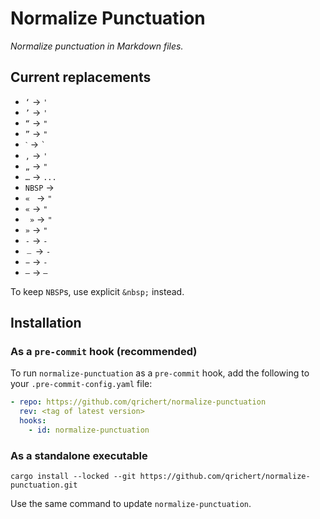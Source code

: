 # Normalize Punctuation

_Normalize punctuation in Markdown files._

## Current replacements

- `‘` → `'`
- `’` → `'`
- `“` → `"`
- `”` → `"`
- `ˋ` → `` ` ``
- `‚` → `'`
- `„` → `"`
- `…` → `...`
- `NBSP` → ` `
- `« ` → `"`
- `«` → `"`
- ` »` → `"`
- `»` → `"`
- `‐` → `-`
- `﹘` → `-`
- `−` → `-`
- `–` → `—`

To keep `NBSP`s, use explicit `&nbsp;` instead.

<!-- - `NNBSP` → `` -->

## Installation

### As a `pre-commit` hook (recommended)

To run `normalize-punctuation` as a `pre-commit` hook, add the following
to your `.pre-commit-config.yaml` file:

```yaml
- repo: https://github.com/qrichert/normalize-punctuation
  rev: <tag of latest version>
  hooks:
    - id: normalize-punctuation
```

### As a standalone executable

```shell
cargo install --locked --git https://github.com/qrichert/normalize-punctuation.git
```

Use the same command to update `normalize-punctuation`.
